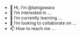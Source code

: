 - 👋 Hi, I’m @tanigawara
- 👀 I’m interested in ...
- 🌱 I’m currently learning ...
- 💞️ I’m looking to collaborate on ...
- 📫 How to reach me ...

<!---
tanigawara/tanigawara is a ✨ special ✨ repository because its `README.md` (this file) appears on your GitHub profile.
You can click the Preview link to take a look at your changes.
--->
